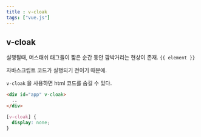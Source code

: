 ```yaml
---
title : v-cloak
tags: ["vue.js"] 
---
```




## v-cloak

실행될때, 머스태쉬 태그들이 짧은 순간 동안 깜박거리는 현상이 존재. `{{ element }}`

자바스크립트 코드가 실행되기 전이기 때문에. 

`v-cloak` 을 사용하면 html 코드를 숨길 수 있다.



```html html
<div id="app" v-cloak>
  ..
</div>
```



```css  css 
[v-cloak] {  
  display: none;
}
```

